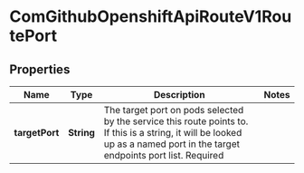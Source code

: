 
# ComGithubOpenshiftApiRouteV1RoutePort

## Properties
Name | Type | Description | Notes
------------ | ------------- | ------------- | -------------
**targetPort** | **String** | The target port on pods selected by the service this route points to. If this is a string, it will be looked up as a named port in the target endpoints port list. Required | 



